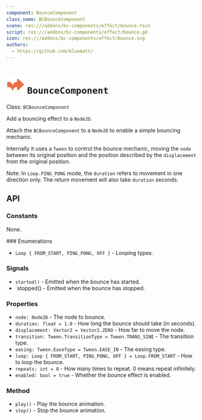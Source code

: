 ```yaml
---
component: BounceComponent
class_name: BCBounceComponent
scene: res:///addons/bc-components/effect/bounce.tscn
script: res:///addons/bc-components/effect/bounce.gd
icon: res:///addons/bc-components/effect/bounce.svg
authors:
  - https://github.com/bluematt/
---
```


# <img src="../addons/bc-components/effect/bounce.svg" width="48" height="48"> `BounceComponent` 

Class: `BCBounceComponent`

Add a bouncing effect to a `Node2D`.

Attach the `BCBounceComponent` to a `Node2D` to enable a simple bouncing mechanic.

Internally it uses a `Tween` to control the bounce mechanic, moving the `node` between its original position and the position described by the `displacement` from the original position.

Note: In `Loop.PING_PONG` mode, the `duration` refers to movement in one direction only.  The return movement will also take `duration` seconds.

## API

### Constants

None.

### Enumerations

- `Loop { FROM_START, PING_PONG, OFF }` - Looping types.

### Signals

- `started()` - Emitted when the bounce has started.
- `stopped() - Emitted when the bounce has stopped.

### Properties

- `node: Node2D` - The node to bounce.
- `duration: float = 1.0` - How long the bounce should take (in seconds).
- `displacement: Vector2 = Vector2.ZERO` - How far to move the node.
- `transition: Tween.TransitionType = Tween.TRANS_SINE` - The transition type.
- `easing: Tween.EaseType = Tween.EASE_IN` - The easing type.
- `loop: Loop { FROM_START, PING_PONG, OFF } = Loop.FROM_START` - How to loop the bounce.
- `repeats: int = 0` - How many times to repeat.  0 means repeat infinitely.
- `enabled: bool = true` - Whether the bounce effect is enabled.

### Method

- `play()`  - Play the bounce animation.
- `stop()`  - Stop the bounce animation.

